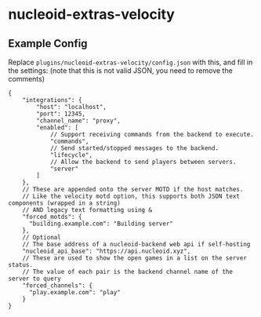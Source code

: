 # nucleoid-extras-velocity

## Example Config
Replace `plugins/nucleoid-extras-velocity/config.json` with this, and fill in the settings: (note that this is not valid JSON, you need to remove the comments)
```json5
{
    "integrations": {
        "host": "localhost",
        "port": 12345,
        "channel_name": "proxy",
        "enabled": [
            // Support receiving commands from the backend to execute.
            "commands",
            // Send started/stopped messages to the backend.
            "lifecycle",
            // Allow the backend to send players between servers.
            "server"
        ]
    },
    // These are appended onto the server MOTD if the host matches.
    // Like the velocity motd option, this supports both JSON text components (wrapped in a string)
    // AND legacy text formatting using &
    "forced_motds": {
      "building.example.com": "Building server"
    },
    // Optional
    // The base address of a nucleoid-backend web api if self-hosting
    "nucleoid_api_base": "https://api.nucleoid.xyz",
    // These are used to show the open games in a list on the server status.
    // The value of each pair is the backend channel name of the server to query
    "forced_channels": {
      "play.example.com": "play"
    }
}
```

